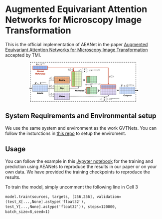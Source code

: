 # Augmented Equivariant Attention Networks for Microscopy Image Transformation

This is the official implementation of AEANet in the paper [Augmented Equivariant Attention Networks for Microscopy Image Transformation](https://ieeexplore.ieee.org/stamp/stamp.jsp?arnumber=9785968) accepted by TMI.

<p align="center">
  <img src="ba-lib.png" alt="drawing" width=70%/>
</p>

## System Requirements and Environmental setup

We use the same system and environment as the work GVTNets. You can follow the insturctions in [this repo](https://github.com/divelab/GVTNets/) to setup the enviroment.

## Usage

You can follow the example in this [Jypyter notebook](https://github.com/divelab/AEANets/blob/main/model3_pooled_batchatt_lib_kshape.ipynb) for the training and prediction using AEANets to reproduce the results in our paper or on your own data. We have provided the training checkpoints to reproduce the results.

To train the model, simply uncomment the following line in Cell 3

```
model.train(sources, targets, [256,256], validation=(test_X[...,None].astype('float32'), test_Y[...,None].astype('float32')), steps=120000, batch_size=8,seed=1)
```
